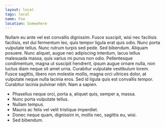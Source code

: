 ```yaml
---
layout: local
tags: local
name: Foo
location: Somewhere
---
```


Nullam eu ante vel est convallis dignissim.  Fusce suscipit, wisi nec facilisis facilisis, est dui fermentum leo, quis tempor ligula erat quis odio.  Nunc porta vulputate tellus.  Nunc rutrum turpis sed pede.  Sed bibendum.  Aliquam posuere.  Nunc aliquet, augue nec adipiscing interdum, lacus tellus malesuada massa, quis varius mi purus non odio.  Pellentesque condimentum, magna ut suscipit hendrerit, ipsum augue ornare nulla, non luctus diam neque sit amet urna.  Curabitur vulputate vestibulum lorem.  Fusce sagittis, libero non molestie mollis, magna orci ultrices dolor, at vulputate neque nulla lacinia eros.  Sed id ligula quis est convallis tempor.  Curabitur lacinia pulvinar nibh.  Nam a sapien.

* Phasellus neque orci, porta a, aliquet quis, semper a, massa.
* Nunc porta vulputate tellus.
* Nullam tempus.
* Mauris ac felis vel velit tristique imperdiet.
* Donec neque quam, dignissim in, mollis nec, sagittis eu, wisi.
* Sed bibendum.
